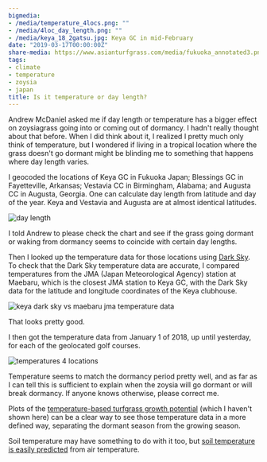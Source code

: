 ```yaml
---
bigmedia:
- /media/temperature_4locs.png: ""
- /media/4loc_day_length.png: ""
- /media/keya_18_2gatsu.jpg: Keya GC in mid-February
date: "2019-03-17T00:00:00Z"
share-media: https://www.asianturfgrass.com/media/fukuoka_annotated3.png
tags:
- climate
- temperature
- zoysia
- japan
title: Is it temperature or day length?
---
```


Andrew McDaniel asked me if day length or temperature has a bigger effect on zoysiagrass going into or coming out of dormancy. I hadn't really thought about that before. When I did think about it, I realized I pretty much only think of temperature, but I wondered if living in a tropical location where the grass doesn't go dormant might be blinding me to something that happens where day length varies. 

I geocoded the locations of Keya GC in Fukuoka Japan; Blessings GC in Fayetteville, Arkansas; Vestavia CC in Birmingham, Alabama; and Augusta CC in Augusta, Georgia. One can calculate day length from latitude and day of the year. Keya and Vestavia and Augusta are at almost identical latitudes.

![day length](/media/4loc_day_length.png)

I told Andrew to please check the chart and see if the grass going dormant or waking from dormancy seems to coincide with certain day lengths.

Then I looked up the temperature data for those locations using [Dark Sky](https://darksky.net). To check that the Dark Sky temperature data are accurate, I compared temperatures from the JMA (Japan Meteorological Agency) station at Maebaru, which is the closest JMA station to Keya GC, with the Dark Sky data for the latitude and longitude coordinates of the Keya clubhouse. 

![keya dark sky vs maebaru jma temperature data](/media/fukuoka_annotated3.png)

That looks pretty good.

I then got the temperature data from January 1 of 2018, up until yesterday, for each of the geolocated golf courses. 

![temperatures 4 locations](/media/temperature_4locs.png)

Temperature seems to match the dormancy period pretty well, and as far as I can tell this is sufficient to explain when the zoysia will go dormant or will break dormancy. If anyone knows otherwise, please correct me. 

Plots of the [temperature-based turfgrass growth potential](https://www.asianturfgrass.com/2017-09-01-gp-explained-photos/) (which I haven't shown here) can be a clear way to see those temperature data in a more defined way, separating the dormant season from the growing season.

Soil temperature may have something to do with it too, but [soil temperature is easily predicted](https://www.asianturfgrass.com/2018-08-10-soil-temperature-turf-hack/) from air temperature.
